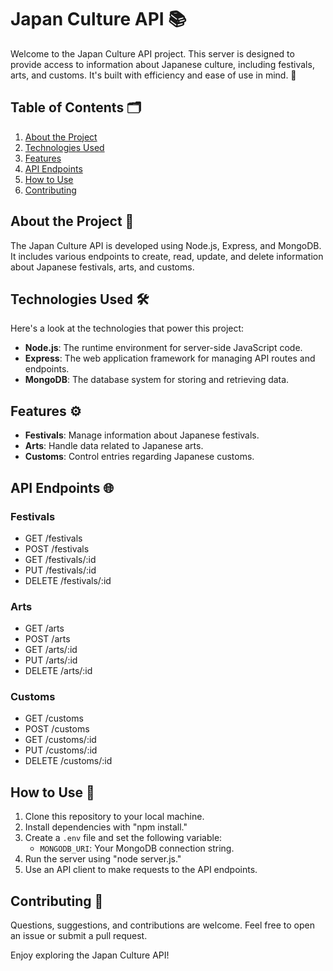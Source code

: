 # Japan Culture API 📚

Welcome to the Japan Culture API project. This server is designed to provide access to information about Japanese culture, including festivals, arts, and customs. It's built with efficiency and ease of use in mind. 🎉

## Table of Contents 🗂️

1. [About the Project](#about-the-project-)
2. [Technologies Used](#technologies-used-%EF%B8%8F)
3. [Features](#features-%EF%B8%8F)
4. [API Endpoints](#api-endpoints-)
5. [How to Use](#how-to-use-)
6. [Contributing](#contributing-)

## About the Project 📖

The Japan Culture API is developed using Node.js, Express, and MongoDB. It includes various endpoints to create, read, update, and delete information about Japanese festivals, arts, and customs.

## Technologies Used 🛠️

Here's a look at the technologies that power this project:

- **Node.js**: The runtime environment for server-side JavaScript code.
- **Express**: The web application framework for managing API routes and endpoints.
- **MongoDB**: The database system for storing and retrieving data.

## Features ⚙️

- **Festivals**: Manage information about Japanese festivals.
- **Arts**: Handle data related to Japanese arts.
- **Customs**: Control entries regarding Japanese customs.

## API Endpoints 🌐

### Festivals

- GET /festivals
- POST /festivals
- GET /festivals/:id
- PUT /festivals/:id
- DELETE /festivals/:id

### Arts

- GET /arts
- POST /arts
- GET /arts/:id
- PUT /arts/:id
- DELETE /arts/:id

### Customs

- GET /customs
- POST /customs
- GET /customs/:id
- PUT /customs/:id
- DELETE /customs/:id

## How to Use 🚀

1. Clone this repository to your local machine.
2. Install dependencies with "npm install."
3. Create a `.env` file and set the following variable:
   - `MONGODB_URI`: Your MongoDB connection string.
4. Run the server using "node server.js."
5. Use an API client to make requests to the API endpoints.

## Contributing 🤝

Questions, suggestions, and contributions are welcome. Feel free to open an issue or submit a pull request.

Enjoy exploring the Japan Culture API!
